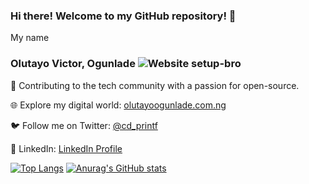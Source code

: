 ### Hi there! Welcome to my GitHub repository! 👋

My name
### Olutayo Victor, Ogunlade ![Website setup-bro](https://github.com/Olutayo0910/Olutayo0910/assets/121323757/e118e334-7a66-4368-81ea-d86c6579aa33)

🌟 Contributing to the tech community with a passion for open-source.

🌐 Explore my digital world: [olutayoogunlade.com.ng](https://www.olutayoogunlade.com.ng/)

🐦 Follow me on Twitter: [@cd_printf](https://twitter.com/cd_printf)

💼 LinkedIn: [LinkedIn Profile](https://www.linkedin.com/in/olutayo-victor-ogunlade-cpca-5644261a5)

[![Top Langs](https://github-readme-stats.vercel.app/api/top-langs/?username=Olutayo0910&layout=compact)](https://github.com/Olutayo0910/github-readme-stats)
[![Anurag's GitHub stats](https://github-readme-stats.vercel.app/api?username=Olutayo0910)](https://github.com/Olutayo0910/github-readme-stats)
